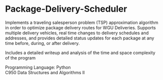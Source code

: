 # Package-Delivery-Scheduler

Implements a traveling salesperson problem (TSP) approximation algorithm in order to optimize package delivery routes for WGU Deliveries. Supports multiple delivery vehicles, real time changes to delivery schedules and addresses, and provides detailed status updates for each package at any time before, during, or after delivery. 

Includes a detailed writeup and analysis of the time and space complexity of the program

Programming Language: Python<br/>
C950 Data Structures and Algorithms II
